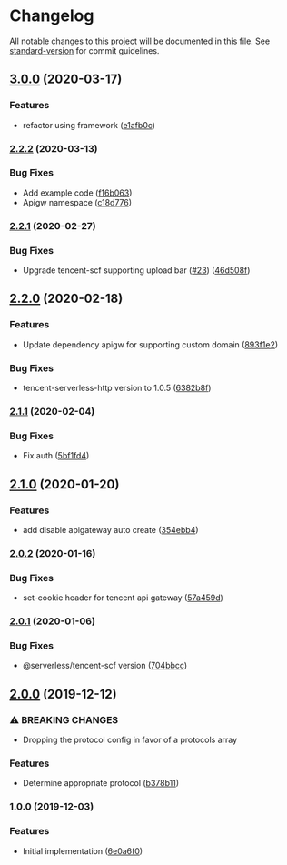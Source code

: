# Changelog

All notable changes to this project will be documented in this file. See [standard-version](https://github.com/conventional-changelog/standard-version) for commit guidelines.

## [3.0.0](https://github.com/serverless-components/tencent-koa/compare/v2.2.2...v3.0.0) (2020-03-17)

### Features

- refactor using framework ([e1afb0c](https://github.com/serverless-components/tencent-koa/commit/e1afb0cd95c387d37437508dbc467d9b36892faa))

### [2.2.2](https://github.com/serverless-components/tencent-koa/compare/v2.2.1...v2.2.2) (2020-03-13)

### Bug Fixes

- Add example code ([f16b063](https://github.com/serverless-components/tencent-koa/commit/f16b0635031b7ac6b0e960968387959ca7bc84ef))
- Apigw namespace ([c18d776](https://github.com/serverless-components/tencent-koa/commit/c18d77640ce85c6beb61c0b443530b8613c180c0))

### [2.2.1](https://github.com/serverless-components/tencent-koa/compare/v2.2.0...v2.2.1) (2020-02-27)

### Bug Fixes

- Upgrade tencent-scf supporting upload bar ([#23](https://github.com/serverless-components/tencent-koa/issues/23)) ([46d508f](https://github.com/serverless-components/tencent-koa/commit/46d508f962c6247e3c2ae50c24f4a0bc9bf6b4cc))

## [2.2.0](https://github.com/serverless-components/tencent-koa/compare/v2.1.1...v2.2.0) (2020-02-18)

### Features

- Update dependency apigw for supporting custom domain ([893f1e2](https://github.com/serverless-components/tencent-koa/commit/893f1e278d31362799b520dffb59656a449dd412))

### Bug Fixes

- tencent-serverless-http version to 1.0.5 ([6382b8f](https://github.com/serverless-components/tencent-koa/commit/6382b8f0030f6ee4cca8f8baec25ac0d64087c6b))

### [2.1.1](https://github.com/serverless-components/tencent-koa/compare/v2.1.0...v2.1.1) (2020-02-04)

### Bug Fixes

- Fix auth ([5bf1fd4](https://github.com/serverless-components/tencent-koa/commit/5bf1fd4134aa90c1d7706555bce8897481c6e987))

## [2.1.0](https://github.com/serverless-components/tencent-koa/compare/v2.0.2...v2.1.0) (2020-01-20)

### Features

- add disable apigateway auto create ([354ebb4](https://github.com/serverless-components/tencent-koa/commit/354ebb49db6c01e1196d09f55239bd129759be4c))

### [2.0.2](https://github.com/serverless-components/tencent-koa/compare/v2.0.1...v2.0.2) (2020-01-16)

### Bug Fixes

- set-cookie header for tencent api gateway ([57a459d](https://github.com/serverless-components/tencent-koa/commit/57a459d8c339feca0c3c2749f764568ae6ef9cd9))

### [2.0.1](https://github.com/serverless-components/tencent-koa/compare/v2.0.0...v2.0.1) (2020-01-06)

### Bug Fixes

- @serverless/tencent-scf version ([704bbcc](https://github.com/serverless-components/tencent-koa/commit/704bbcce083b467cabf3f97be6bb24553f7da933))

## [2.0.0](https://github.com/serverless-components/tencent-koa/compare/v1.0.0...v2.0.0) (2019-12-12)

### ⚠ BREAKING CHANGES

- Dropping the protocol config in
  favor of a protocols array

### Features

- Determine appropriate protocol ([b378b11](https://github.com/serverless-components/tencent-koa/commit/b378b11831c3f62522c6e0db2d35b2b60ea3f3d0))

### 1.0.0 (2019-12-03)

### Features

- Initial implementation ([6e0a6f0](https://github.com/serverless-components/tencent-koa/commit/6e0a6f088abcf64dc86b70de99e178bd4c16ea2b))
